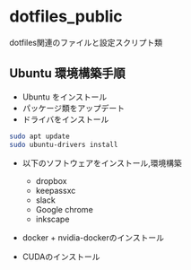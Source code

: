 # dotfiles_public

dotfiles関連のファイルと設定スクリプト類

## Ubuntu 環境構築手順

- Ubuntu をインストール
- パッケージ類をアップデート
- ドライバをインストール

```bash
sudo apt update
sudo ubuntu-drivers install
```

- 以下のソフトウェアをインストール,環境構築
  + dropbox
  + keepassxc
  + slack
  + Google chrome
  + inkscape

- docker + nvidia-dockerのインストール
- CUDAのインストール
